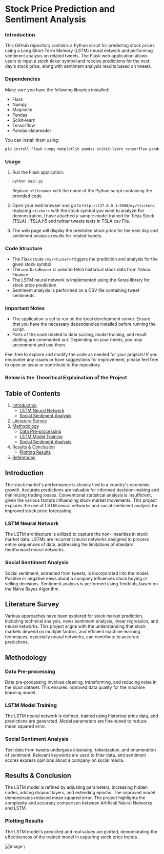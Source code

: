 # Stock Price Prediction and Sentiment Analysis

### Introduction
This GitHub repository contains a Python script for predicting stock prices using a Long Short-Term Memory (LSTM) neural network and performing sentiment analysis on related tweets. The Flask web application allows users to input a stock ticker symbol and receive predictions for the next day's stock price, along with sentiment analysis results based on tweets.

### Dependencies
Make sure you have the following libraries installed:

- Flask
- Numpy
- Matplotlib
- Pandas
- Scikit-learn
- Tensorflow
- Pandas-datareader

You can install them using:
```bash
pip install Flask numpy matplotlib pandas scikit-learn tensorflow pandas-datareader
```

### Usage
1. Run the Flask application:
   ```bash
   python main.py
   ```
   Replace `<filename>` with the name of the Python script containing the provided code.

2. Open your web browser and go to `http://127.0.0.1:5000/my/<ticker>`, replacing `<ticker>` with the stock symbol you want to analyze.For demonstration, i have attached a sample model trained for Tesla Stock (TSLA) : TSLA.h5 and twitter tweets texts in TSLA.csv File.  

3. The web page will display the predicted stock price for the next day and sentiment analysis results for related tweets.

### Code Structure
- The Flask route `/my/<ticker>` triggers the prediction and analysis for the given stock symbol.
- The `web.DataReader` is used to fetch historical stock data from Yahoo Finance.
- The LSTM neural network is implemented using the Keras library for stock price prediction.
- Sentiment analysis is performed on a CSV file containing tweet sentiments.

### Important Notes
- The application is set to run on the local development server. Ensure that you have the necessary dependencies installed before running the script.
- Parts of the code related to data scaling, model training, and result plotting are commented out. Depending on your needs, you may uncomment and use them.

Feel free to explore and modify the code as needed for your projects! If you encounter any issues or have suggestions for improvement, please feel free to open an issue or contribute to the repository.

### Below is the Theoritical Explaination of the Project
## Table of Contents
1. [Introduction](#introduction)
   - [LSTM Neural Network](#lstm-neural-network)
   - [Social Sentiment Analysis](#social-sentiment-analysis)
2. [Literature Survey](#literature-survey)
3. [Methodology](#methodology)
   - [Data Pre-processing](#data-pre-processing)
   - [LSTM Model Training](#lstm-model-training)
   - [Social Sentiment Analysis](#social-sentiment-analysis)
4. [Results & Conclusion](#results--conclusion)
   - [Plotting Results](#plotting-results)
5. [References](#references)

## Introduction
The stock market's performance is closely tied to a country's economic growth. Accurate predictions are valuable for informed decision-making and minimizing trading losses. Conventional statistical analysis is insufficient, given the various factors influencing stock market movements. This project explores the use of LSTM neural networks and social sentiment analysis for improved stock price forecasting.

### LSTM Neural Network
The LSTM architecture is utilized to capture the non-linearities in stock market data. LSTMs are recurrent neural networks designed to process entire sequences of data, addressing the limitations of standard feedforward neural networks.

### Social Sentiment Analysis
Social sentiment, extracted from tweets, is incorporated into the model. Positive or negative news about a company influences stock buying or selling decisions. Sentiment analysis is performed using Textblob, based on the Naïve Bayes Algorithm.

## Literature Survey
Various approaches have been explored for stock market prediction, including technical analysis, news sentiment analysis, linear regression, and neural networks. This project aligns with the understanding that stock markets depend on multiple factors, and efficient machine learning techniques, especially neural networks, can contribute to accurate predictions.

## Methodology
### Data Pre-processing
Data pre-processing involves cleaning, transforming, and reducing noise in the input dataset. This ensures improved data quality for the machine learning model.

### LSTM Model Training
The LSTM neural network is defined, trained using historical price data, and predictions are generated. Model parameters are fine-tuned to reduce mean squared error.

### Social Sentiment Analysis
Text data from tweets undergoes cleansing, tokenization, and enumeration of sentiment. Relevant keywords are used to filter data, and sentiment scores express opinions about a company on social media.

## Results & Conclusion
The LSTM model is refined by adjusting parameters, increasing hidden nodes, adding dropout layers, and extending epochs. The improved model demonstrates reduced mean squared error. The project highlights the complexity and accuracy comparison between Artificial Neural Networks and LSTM.

### Plotting Results
The LSTM model's predicted and real values are plotted, demonstrating the effectiveness of the trained model in capturing stock price trends.

![image](https://github.com/adityap02/Data-Forecasting-using-LSTM/assets/50493250/a957176a-bd38-476c-bcb9-09da44213c3d)
\
